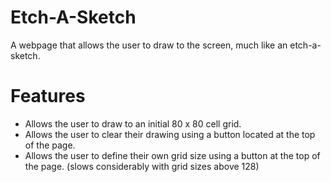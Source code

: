 # Etch-A-Sketch
A webpage that allows the user to draw to the screen, much like an etch-a-sketch.
# Features
* Allows the user to draw to an initial 80 x 80 cell grid.
* Allows the user to clear their drawing using a button located at the top of the page.
* Allows the user to define their own grid size using a button at the top of the page. (slows considerably with grid sizes above 128)
